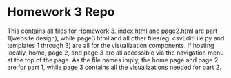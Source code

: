 # Homework 3 Repo

This contains all files for Homework 3. index.html and page2.html are part 1(website design), while page3.html and all other files(eg. csvEditFile.py and templates 1 through 3) are all for the visualization components. If hosting locally, home, page 2, and page 3 are all accessible via the navigation menu at the top of the page. As the file names imply, the home page and page 2 are for part 1, while page 3 contains all the visualizations needed for part 2.
